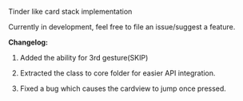 

Tinder like card stack implementation

Currently in development, feel free to file an issue/suggest a feature.

**Changelog:**

1. Added the ability for 3rd gesture(SKIP)

2. Extracted the class to core folder for easier API integration.

3. Fixed a bug which causes the cardview to jump once pressed.
